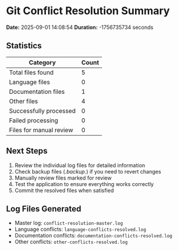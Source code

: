# Git Conflict Resolution Summary

**Date:** 2025-09-01 14:08:54
**Duration:** -1756735734 seconds

## Statistics

| Category | Count |
|----------|-------|
| Total files found | 5 |
| Language files | 0 |
| Documentation files | 1 |
| Other files | 4 |
| Successfully processed | 0 |
| Failed processing | 0 |
| Files for manual review | 0 |

## Next Steps

1. Review the individual log files for detailed information
2. Check backup files (*.backup.*) if you need to revert changes
3. Manually review files marked for review
4. Test the application to ensure everything works correctly
5. Commit the resolved files when satisfied

## Log Files Generated

- Master log: `conflict-resolution-master.log`
- Language conflicts: `language-conflicts-resolved.log`
- Documentation conflicts: `documentation-conflicts-resolved.log`
- Other conflicts: `other-conflicts-resolved.log`
